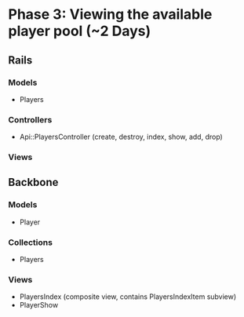 # Phase 3: Viewing the available player pool (~2 Days)

## Rails
### Models
* Players

### Controllers
* Api::PlayersController (create, destroy, index, show, add, drop)

### Views

## Backbone
### Models
* Player

### Collections
* Players

### Views
* PlayersIndex (composite view, contains PlayersIndexItem subview)
* PlayerShow
